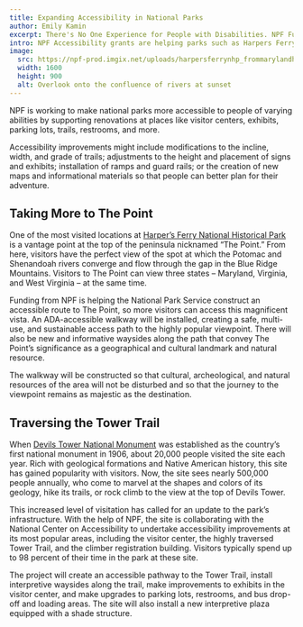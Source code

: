```yaml
---
title: Expanding Accessibility in National Parks
author: Emily Kamin
excerpt: There's No One Experience for People with Disabilities. NPF Funding Help Ensure Everyone Can Experience the Wonder of Our Parks
intro: NPF Accessibility grants are helping parks such as Harpers Ferry and Devil's Tower ensure all people connect to and enjoy our national parks.
image:
  src: https://npf-prod.imgix.net/uploads/harpersferrynhp_frommarylandheightsoverlook_nps_flickr_buddysecor.jpg?auto=compress%2Cformat&crop=focalpoint&fit=crop&fp-x=0.5&fp-y=0.5&h=759&q=80&w=1350
  width: 1600
  height: 900
  alt: Overlook onto the confluence of rivers at sunset
---
```


NPF is working to make national parks more accessible to people of varying abilities by supporting renovations at places like visitor centers, exhibits, parking lots, trails, restrooms, and more.

Accessibility improvements might include modifications to the incline, width, and grade of trails; adjustments to the height and placement of signs and exhibits; installation of ramps and guard rails; or the creation of new maps and informational materials so that people can better plan for their adventure.

## Taking More to The Point

One of the most visited locations at [Harper’s Ferry National Historical Park](https://www.nationalparks.org/explore/parks/harpers-ferry-national-historical-park) is a vantage point at the top of the peninsula nicknamed “The Point.” From here, visitors have the perfect view of the spot at which the Potomac and Shenandoah rivers converge and flow through the gap in the Blue Ridge Mountains. Visitors to The Point can view three states – Maryland, Virginia, and West Virginia – at the same time.

Funding from NPF is helping the National Park Service construct an accessible route to The Point, so more visitors can access this magnificent vista. An ADA-accessible walkway will be installed, creating a safe, multi-use, and sustainable access path to the highly popular viewpoint. There will also be new and informative waysides along the path that convey The Point’s significance as a geographical and cultural landmark and natural resource.

The walkway will be constructed so that cultural, archeological, and natural resources of the area will not be disturbed and so that the journey to the viewpoint remains as majestic as the destination.

## Traversing the Tower Trail

When [Devils Tower National Monument](https://www.nationalparks.org/explore/parks/devils-tower-national-monument) was established as the country’s first national monument in 1906, about 20,000 people visited the site each year. Rich with geological formations and Native American history, this site has gained popularity with visitors. Now, the site sees nearly 500,000 people annually, who come to marvel at the shapes and colors of its geology, hike its trails, or rock climb to the view at the top of Devils Tower.

This increased level of visitation has called for an update to the park’s infrastructure. With the help of NPF, the site is collaborating with the National Center on Accessibility to undertake accessibility improvements at its most popular areas, including the visitor center, the highly traversed Tower Trail, and the climber registration building. Visitors typically spend up to 98 percent of their time in the park at these site.

The project will create an accessible pathway to the Tower Trail, install interpretive waysides along the trail, make improvements to exhibits in the visitor center, and make upgrades to parking lots, restrooms, and bus drop-off and loading areas. The site will also install a new interpretive plaza equipped with a shade structure.
